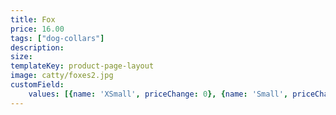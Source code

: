 ```yaml
---
title: Fox
price: 16.00
tags: ["dog-collars"]
description:  
size:
templateKey: product-page-layout
image: catty/foxes2.jpg
customField: 
    values: [{name: 'XSmall', priceChange: 0}, {name: 'Small', priceChange: 2},{name: 'Medium', priceChange: 4.00},{name: 'Large', priceChange: 8.00}]
---
```

